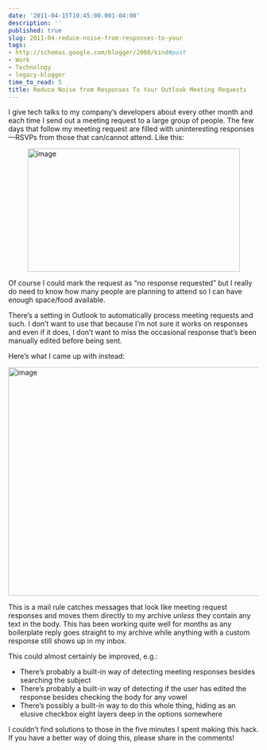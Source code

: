 ```yaml
---
date: '2011-04-15T10:45:00.001-04:00'
description: ''
published: true
slug: 2011-04-reduce-noise-from-responses-to-your
tags:
- http://schemas.google.com/blogger/2008/kind#post
- Work
- Technology
- legacy-blogger
time_to_read: 5
title: Reduce Noise from Responses To Your Outlook Meeting Requests
---
```


<p>I give tech talks to my company’s developers about every other month and each time I send out a meeting request to a large group of people. The few days that follow my meeting request are filled with uninteresting responses—RSVPs from those that can/cannot attend. Like this:</p>
<p><img alt="image" height="248" src="http://lh4.ggpht.com/_IKD9WtY5kxU/TahZ70vcebI/AAAAAAAABgc/mydgkUkdbXE/image%5B5%5D.png" style="margin: 3px auto; display: block; float: none;" title="image" width="427" /></p>
<p>Of course I could mark the request as “no response requested” but I really do need to know how many people are planning to attend so I can have enough space/food available.</p>
<p>There’s a setting in Outlook to automatically process meeting requests and such. I don’t want to use that because I’m not sure it works on responses and even if it does, I don’t want to miss the occasional response that’s been manually edited before being sent. </p>
<p>Here’s what I came up with instead:</p>
<p><img alt="image" height="460" src="http://lh6.ggpht.com/_IKD9WtY5kxU/TahZ8a6Ao2I/AAAAAAAABgg/oyOUz3erBb8/image%5B2%5D.png" style="margin: 3px auto; display: block; float: none;" title="image" width="591" /></p>
<p>This is a mail rule catches messages that look like meeting request responses and moves them directly to my archive <em>unless </em>they contain any text in the body. This has been working quite well for months as any boilerplate reply goes straight to my archive while anything with a custom response still shows up in my inbox.</p>
<p>This could almost certainly be improved, e.g.:</p>  <ul>   <li>There’s probably a built-in way of detecting meeting responses besides searching the subject</li>    <li>There’s probably a built-in way of detecting if the user has edited the response besides checking the body for any vowel</li>    <li>There’s possibly a built-in way to do this whole thing, hiding as an elusive checkbox eight layers deep in the options somewhere</li> </ul>
<p>I couldn’t find solutions to those in the five minutes I spent making this hack. If you have a better way of doing this, please share in the comments!</p>